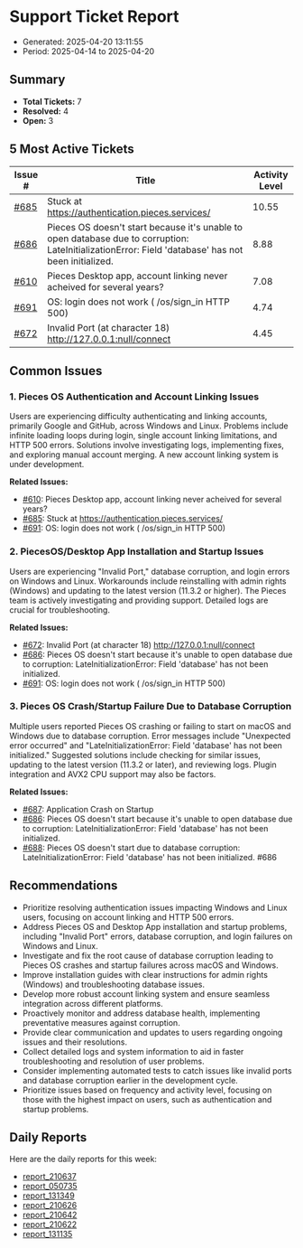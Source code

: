 # Support Ticket Report
- Generated: 2025-04-20 13:11:55
- Period: 2025-04-14 to 2025-04-20

## Summary
- **Total Tickets:** 7
- **Resolved:** 4
- **Open:** 3

## 5 Most Active Tickets
| Issue # | Title | Activity Level |
|---------|-------|----------------|
| [#685](https://github.com/pieces-app/support/issues/685) | Stuck at https://authentication.pieces.services/ | 10.55 |
| [#686](https://github.com/pieces-app/support/issues/686) | Pieces OS doesn't start because it's unable to open database due to corruption: LateInitializationError: Field 'database' has not been initialized. | 8.88 |
| [#610](https://github.com/pieces-app/support/issues/610) | Pieces Desktop app, account linking never acheived for several years? | 7.08 |
| [#691](https://github.com/pieces-app/support/issues/691) | OS: login does not work ( /os/sign_in HTTP 500) | 4.74 |
| [#672](https://github.com/pieces-app/support/issues/672) | Invalid Port (at character 18) http://127.0.0.1:null/connect | 4.45 |

## Common Issues
### 1. Pieces OS Authentication and Account Linking Issues
Users are experiencing difficulty authenticating and linking accounts, primarily Google and GitHub, across Windows and Linux. Problems include infinite loading loops during login, single account linking limitations, and HTTP 500 errors. Solutions involve investigating logs, implementing fixes, and exploring manual account merging.  A new account linking system is under development.

**Related Issues:**
- [#610](https://github.com/pieces-app/support/issues/610): Pieces Desktop app, account linking never acheived for several years?
- [#685](https://github.com/pieces-app/support/issues/685): Stuck at https://authentication.pieces.services/
- [#691](https://github.com/pieces-app/support/issues/691): OS: login does not work ( /os/sign_in HTTP 500)

### 2. PiecesOS/Desktop App Installation and Startup Issues
Users are experiencing "Invalid Port," database corruption, and login errors on Windows and Linux. Workarounds include reinstalling with admin rights (Windows) and updating to the latest version (11.3.2 or higher).  The Pieces team is actively investigating and providing support.  Detailed logs are crucial for troubleshooting.

**Related Issues:**
- [#672](https://github.com/pieces-app/support/issues/672): Invalid Port (at character 18) http://127.0.0.1:null/connect
- [#686](https://github.com/pieces-app/support/issues/686): Pieces OS doesn't start because it's unable to open database due to corruption: LateInitializationError: Field 'database' has not been initialized.
- [#691](https://github.com/pieces-app/support/issues/691): OS: login does not work ( /os/sign_in HTTP 500)

### 3. Pieces OS Crash/Startup Failure Due to Database Corruption
Multiple users reported Pieces OS crashing or failing to start on macOS and Windows due to database corruption.  Error messages include "Unexpected error occurred" and "LateInitializationError: Field 'database' has not been initialized."  Suggested solutions include checking for similar issues, updating to the latest version (11.3.2 or later), and reviewing logs.  Plugin integration and AVX2 CPU support may also be factors.

**Related Issues:**
- [#687](https://github.com/pieces-app/support/issues/687): Application Crash on Startup
- [#686](https://github.com/pieces-app/support/issues/686): Pieces OS doesn't start because it's unable to open database due to corruption: LateInitializationError: Field 'database' has not been initialized.
- [#688](https://github.com/pieces-app/support/issues/688): Pieces OS doesn't start due to database corruption: LateInitializationError: Field 'database' has not been initialized. #686


## Recommendations
- Prioritize resolving authentication issues impacting Windows and Linux users, focusing on account linking and HTTP 500 errors.
- Address Pieces OS and Desktop App installation and startup problems, including "Invalid Port" errors, database corruption, and login failures on Windows and Linux.
- Investigate and fix the root cause of database corruption leading to Pieces OS crashes and startup failures across macOS and Windows.
- Improve installation guides with clear instructions for admin rights (Windows) and troubleshooting database issues.
- Develop more robust account linking system and ensure seamless integration across different platforms.
- Proactively monitor and address database health, implementing preventative measures against corruption.
- Provide clear communication and updates to users regarding ongoing issues and their resolutions.
- Collect detailed logs and system information to aid in faster troubleshooting and resolution of user problems.
- Consider implementing automated tests to catch issues like invalid ports and database corruption earlier in the development cycle.
- Prioritize issues based on frequency and activity level, focusing on those with the highest impact on users, such as authentication and startup problems.

## Daily Reports
Here are the daily reports for this week:

- [report_210637](daily/2025-04-15/report_210637.md)
- [report_050735](daily/2025-04-15/report_050735.md)
- [report_131349](daily/2025-04-15/report_131349.md)
- [report_210626](daily/2025-04-16/report_210626.md)
- [report_210642](daily/2025-04-17/report_210642.md)
- [report_210622](daily/2025-04-18/report_210622.md)
- [report_131135](daily/2025-04-18/report_131135.md)
